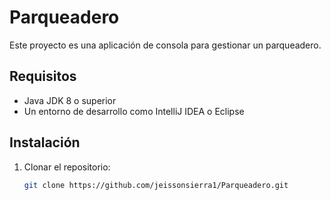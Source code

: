 # Parqueadero

Este proyecto es una aplicación de consola para gestionar un parqueadero.

## Requisitos

- Java JDK 8 o superior  
- Un entorno de desarrollo como IntelliJ IDEA o Eclipse  

## Instalación

1. Clonar el repositorio:  
   ```sh
   git clone https://github.com/jeissonsierra1/Parqueadero.git
```  
